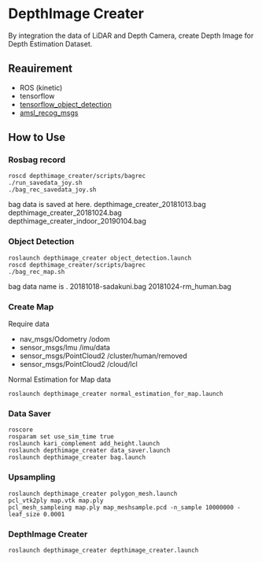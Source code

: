 # DepthImage Creater
By integration the data of LiDAR and Depth Camera, create Depth Image for Depth Estimation Dataset.

## Reauirement
- ROS (kinetic)
- tensorflow
- [tensorflow_object_detection](https://github.com/Sadaku1993/tensorflow_object_detection_ros)
- [amsl_recog_msgs](https://github.com/Sadaku1993/amsl_recog_msgs)

## How to Use

### Rosbag record
```
roscd depthimage_creater/scripts/bagrec
./run_savedata_joy.sh
./bag_rec_savedata_joy.sh
```
bag data is saved at here.
depthimage_creater_20181013.bag
depthimage_creater_20181024.bag
depthimage_creater_indoor_20190104.bag

### Object Detection
```
roslaunch depthimage_creater object_detection.launch
roscd depthimage_creater/scripts/bagrec
./bag_rec_map.sh
```
bag data name is .
20181018-sadakuni.bag
20181024-rm_human.bag


### Create Map
Require data
- nav_msgs/Odometry /odom
- sensor_msgs/Imu /imu/data
- sensor_msgs/PointCloud2 /cluster/human/removed
- sensor_msgs/PointCloud2 /cloud/lcl

Normal Estimation for Map data
```
roslaunch depthimage_creater normal_estimation_for_map.launch
```

### Data Saver
```
roscore
rosparam set use_sim_time true
roslaunch kari_complement add_height.launch
roslaunch depthimage_creater data_saver.launch
roslaunch depthimage_creater bag.launch
```

### Upsampling
```
roslaunch depthimage_creater polygon_mesh.launch
pcl_vtk2ply map.vtk map.ply
pcl_mesh_sampleing map.ply map_meshsample.pcd -n_sample 10000000 -leaf_size 0.0001
```

### DepthImage Creater
```
roslaunch depthimage_creater depthimage_creater.launch
```
